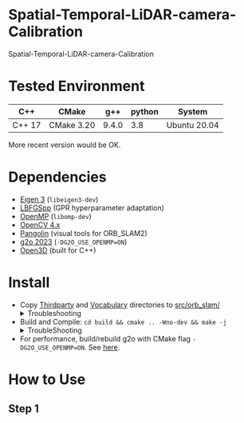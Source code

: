 # Spatial-Temporal-LiDAR-camera-Calibration
Spatial-Temporal-LiDAR-camera-Calibration
# Tested Environment
|C++|CMake|g++|python|System|
|---|---|---|---|---|
|C++ 17| CMake 3.20| 9.4.0| 3.8| Ubuntu 20.04|

More recent version would be OK. 
# Dependencies
* [Eigen 3](http://eigen.tuxfamily.org/) (`libeigen3-dev`)
* [LBFGSpp](https://github.com/yixuan/LBFGSpp) (GPR hyperparameter adaptation)
* [OpenMP](https://github.com/llvm-mirror/openmp) (`libomp-dev`)
* [OpenCV 4.x](http://opencv.org/)
* [Pangolin](https://github.com/stevenlovegrove/Pangolin) (visual tools for ORB_SLAM2)
* [g2o 2023](https://github.com/RainerKuemmerle/g2o/releases/tag/20230223_git) (`-DG2O_USE_OPENMP=ON`)
* [Open3D](https://github.com/isl-org/Open3D) (built for C++)
# Install
* Copy [Thirdparty](https://github.com/UZ-SLAMLab/ORB_SLAM3/tree/master/Thirdparty) and [Vocabulary](https://github.com/UZ-SLAMLab/ORB_SLAM3/tree/master/Vocabulary) directories to [src/orb_slam/](./src/orb_slam/) <details>
  <summary>Troubleshooting</summary>
  Note that the implementation of ORB_SLAM2 in our repo is different from the original one, so DO NOT copy the whole ORB_SLAM2 repo to replace our directory</details>
* Build and Compile: `cd build && cmake .. -Wno-dev && make -j` <details>
  <summary>TroubleShooting</summary>
  If you have installed g2o through ROS (if you have ROS packages like `base_local_planner`/`teb_local_planner`/`mpc_local_planner`), please exclude it from    LD_LIBRARY_PATH environment variable, or `source config/settings.sh`. </details>
* For performance, build/rebuild g2o with CMake flag `-DG2O_USE_OPENMP=ON`. See [here](https://github.com/RainerKuemmerle/g2o/issues/689#issuecomment-1565658030).
# How to Use
## Step 1
